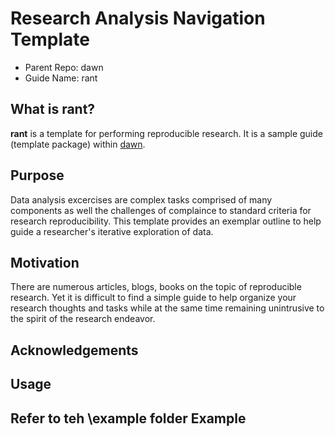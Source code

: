 Research Analysis Navigation Template
========================================================

* Parent Repo: dawn
* Guide Name: rant

What is rant?
--------------
**rant** is a template for performing reproducible research. It is a sample guide (template package) within [dawn]().

Purpose
--------------
Data analysis excercises are complex tasks comprised of many components as well the challenges of complaince to standard criteria for research reproducibility. This template provides an exemplar outline to help guide a researcher's iterative exploration of data.  

Motivation
--------------
There are numerous articles, blogs, books on the topic of reproducible research. Yet it is difficult to find a simple guide to help organize your research thoughts and tasks while at the same time remaining unintrusive to the spirit of the research endeavor.

Acknowledgements
------------------


Usage
-----------------

Refer to teh \example folder
Example 
-----------------

